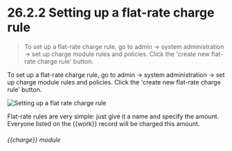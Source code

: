 # 26.2.2    Setting up a flat-rate charge rule

> To set up a flat-rate charge rule, go to admin -> system administration -> set up charge module rules and policies. Click the 'create new flat-rate charge rule' button. 

To set up a flat-rate charge rule, go to admin -> system administration -> set up charge module rules and policies. Click the 'create new flat-rate charge rule' button. 

![Setting up a flat rate charge rule]({{imgpath}}242a.png)

Flat-rate rules are very simple: just give it a name and specify the amount. Everyone listed on the {{work}} record will be charged this amount. 

###### {{charge}} module


